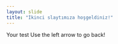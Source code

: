 ```yaml
---
layout: slide
title: "İkinci slaytımıza hoşgeldiniz!"
---
```

Your test
Use the left arrow to go back!
